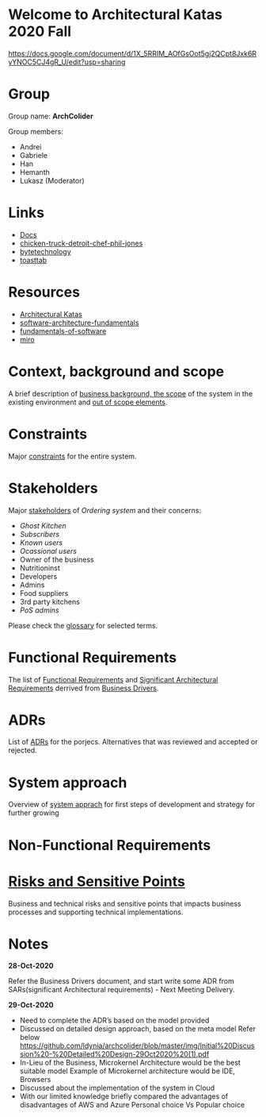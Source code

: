 # Welcome to Architectural Katas 2020 Fall

https://docs.google.com/document/d/1X_5RRIM_AOfGsOot5gj2QCpt8Jxk6RyYNOC5CJ4gR_U/edit?usp=sharing

# Group 
Group name: **ArchColider**

Group members:

* Andrei
* Gabriele
* Han
* Hemanth
* Lukasz (Moderator)

# Links

* [Docs](https://docs.google.com/document/d/1SML3n4JbpZV2PSLRpjaCvBvyUMVsFwlqAQF3VKd_oPU/edit)
* [chicken-truck-detroit-chef-phil-jones](https://eu.freep.com/story/entertainment/dining/mark-kurlyandchik/2020/06/11/chicken-truck-detroit-chef-phil-jones/5342730002/)
* [bytetechnology](https://bytetechnology.co/#how-it-works) 
* [toasttab](https://pos.toasttab.com/)

# Resources

* [Architectural Katas](https://learning.oreilly.com/live-training/courses/architectural-katas/0636920458463/)
* [software-architecture-fundamentals](https://learning.oreilly.com/videos/software-architecture-fundamentals/9781491998991?autoplay=false)
* [fundamentals-of-software](https://learning.oreilly.com/library/view/fundamentals-of-software/9781492043447/)
* [miro](https://miro.com/welcomeonboard/JzeNMo8BXm5oWYOtCLGZFglsv2lyOU8ja11uG8jXcMF6CpJ38sWLggDsPx697Mg4)

# Context, background and scope 

A brief description of [business background, the scope](https://github.com/ldynia/archcolider/blob/master/Business%20goal%20and%20scope.md#the-business-goal) of the system in the existing environment and [out of scope elements](https://github.com/ldynia/archcolider/blob/master/Business%20goal%20and%20scope.md#out-of-scope). 

# Constraints

Major [constraints](https://github.com/ldynia/archcolider/blob/master/Constraints.md) for the entire system. 

# Stakeholders

Major [stakeholders](https://github.com/ldynia/archcolider/blob/master/Stakeholders.md) of _Ordering system_ and their concerns: 

- _Ghost Kitchen_ 
- _Subscribers_ 
- _Known users_ 
- _Ocassional users_ 
- Owner of the business  
- Nutritioninst 
- Developers 
- Admins 
- Food suppliers 
- 3rd party kitchens 
- _PoS admins_ 

Please check the [glossary](https://github.com/ldynia/archcolider/blob/master/Glossary.md) for selected terms.

# Functional Requirements

The list of [Functional Requirements](https://github.com/ldynia/archcolider/blob/master/Functional%20Requirements.md) and [Significant Architectural Requirements](https://github.com/ldynia/archcolider/blob/master/BusinessDrivers%20.md#significant-architectural-requirements-sar) derrived from [Business Drivers](https://github.com/ldynia/archcolider/blob/master/BusinessDrivers%20.md#business-drivers-bd). 

# ADRs 

List of [ADRs](https://github.com/ldynia/archcolider/tree/master/ADRs) for the porjecs. Alternatives that was reviewed and accepted or rejected. 

# System approach 

Overview of [system apprach]() for first steps of development and strategy for further growing

# Non-Functional Requirements



# [Risks and Sensitive Points](https://github.com/ldynia/archcolider/blob/master/RisksAndSensitivePoints.md)

Business and technical risks and sensitive points that impacts business processes and supporting technical implementations.

# Notes

**28-Oct-2020** 

Refer the Business Drivers document, and start write some ADR from SARs(significant Architectural requirements) - Next Meeting Delivery.

**29-Oct-2020** 

- Need to complete the ADR’s based on the model provided
- Discussed on detailed design approach, based on the meta model Refer below https://github.com/ldynia/archcolider/blob/master/img/Initial%20Discussion%20-%20Detailed%20Design-29Oct2020%20(1).pdf
- In-Lieu of the Business, Microkernel Architecture  would be the best suitable model Example of Microkernel architecture would be IDE, Browsers
- Discussed about the implementation of the system in Cloud
- With our limited knowledge briefly compared the advantages of disadvantages of AWS and Azure Personal choice Vs Popular choice 
